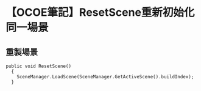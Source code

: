 # 【OCOE筆記】ResetScene重新初始化同一場景

## 重製場景

 

```
public void ResetScene()
  {
    SceneManager.LoadScene(SceneManager.GetActiveScene().buildIndex);
  }
```

